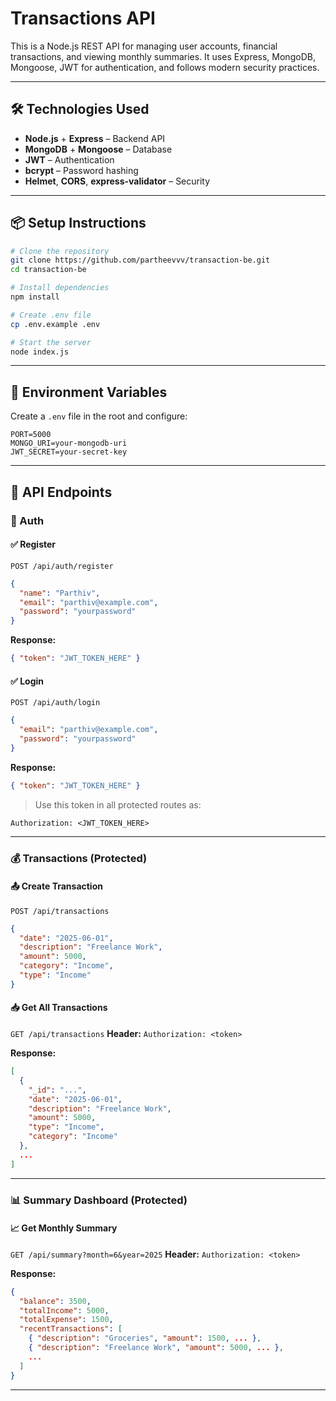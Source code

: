 # Transactions API

This is a Node.js REST API for managing user accounts, financial transactions, and viewing monthly summaries. It uses Express, MongoDB, Mongoose, JWT for authentication, and follows modern security practices.

---

## 🛠️ Technologies Used

- **Node.js** + **Express** – Backend API
- **MongoDB** + **Mongoose** – Database
- **JWT** – Authentication
- **bcrypt** – Password hashing
- **Helmet**, **CORS**, **express-validator** – Security

---

## 📦 Setup Instructions

```bash
# Clone the repository
git clone https://github.com/partheevvv/transaction-be.git
cd transaction-be

# Install dependencies
npm install

# Create .env file
cp .env.example .env

# Start the server
node index.js
```

---

## 📁 Environment Variables

Create a `.env` file in the root and configure:
```env
PORT=5000
MONGO_URI=your-mongodb-uri
JWT_SECRET=your-secret-key
```

---

## 🚀 API Endpoints

### 🔐 Auth

#### ✅ Register
`POST /api/auth/register`
```json
{
  "name": "Parthiv",
  "email": "parthiv@example.com",
  "password": "yourpassword"
}
```
**Response:**
```json
{ "token": "JWT_TOKEN_HERE" }
```

#### ✅ Login
`POST /api/auth/login`
```json
{
  "email": "parthiv@example.com",
  "password": "yourpassword"
}
```
**Response:**
```json
{ "token": "JWT_TOKEN_HERE" }
```

> Use this token in all protected routes as:
```
Authorization: <JWT_TOKEN_HERE>
```

---

### 💰 Transactions (Protected)

#### 📤 Create Transaction
`POST /api/transactions`
```json
{
  "date": "2025-06-01",
  "description": "Freelance Work",
  "amount": 5000,
  "category": "Income",
  "type": "Income"
}
```

#### 📥 Get All Transactions
`GET /api/transactions`
**Header:** `Authorization: <token>`

**Response:**
```json
[
  {
    "_id": "...",
    "date": "2025-06-01",
    "description": "Freelance Work",
    "amount": 5000,
    "type": "Income",
    "category": "Income"
  },
  ...
]
```

---

### 📊 Summary Dashboard (Protected)

#### 📈 Get Monthly Summary
`GET /api/summary?month=6&year=2025`
**Header:** `Authorization: <token>`

**Response:**
```json
{
  "balance": 3500,
  "totalIncome": 5000,
  "totalExpense": 1500,
  "recentTransactions": [
    { "description": "Groceries", "amount": 1500, ... },
    { "description": "Freelance Work", "amount": 5000, ... },
    ...
  ]
}
```
---
